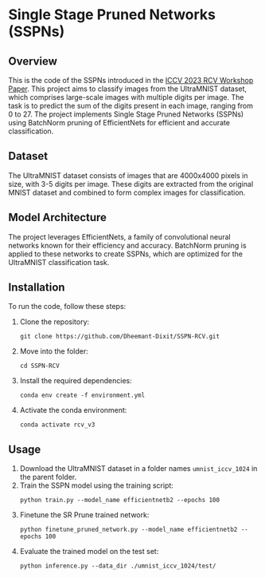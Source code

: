 # Single Stage Pruned Networks (SSPNs)

## Overview

This is the code of the SSPNs introduced in the [ICCV 2023 RCV Workshop Paper](https://openaccess.thecvf.com/content/ICCV2023W/RCV/papers/Tiwari_RCV2023_Challenges_Benchmarking_Model_Training_and_Inference_for_Resource-Constrained_Deep_ICCVW_2023_paper.pdf). This project aims to classify images from the UltraMNIST dataset, which comprises large-scale images with multiple digits per image. The task is to predict the sum of the digits present in each image, ranging from 0 to 27. The project implements Single Stage Pruned Networks (SSPNs) using BatchNorm pruning of EfficientNets for efficient and accurate classification.

## Dataset

The UltraMNIST dataset consists of images that are 4000x4000 pixels in size, with 3-5 digits per image. These digits are extracted from the original MNIST dataset and combined to form complex images for classification.

## Model Architecture

The project leverages EfficientNets, a family of convolutional neural networks known for their efficiency and accuracy. BatchNorm pruning is applied to these networks to create SSPNs, which are optimized for the UltraMNIST classification task.

## Installation

To run the code, follow these steps:

1. Clone the repository:
   ```
   git clone https://github.com/Dheemant-Dixit/SSPN-RCV.git
   ```
2. Move into the folder:
   ```
   cd SSPN-RCV
   ```
3. Install the required dependencies:
   ```
   conda env create -f environment.yml
   ```
4. Activate the conda environment:
   ```
   conda activate rcv_v3
   ```

## Usage

1. Download the UltraMNIST dataset in a folder names `umnist_iccv_1024` in the parent folder.
2. Train the SSPN model using the training script:
   ```
   python train.py --model_name efficientnetb2 --epochs 100
   ```
3. Finetune the SR Prune trained network:
   ```
   python finetune_pruned_network.py --model_name efficientnetb2 --epochs 100
   ```
4. Evaluate the trained model on the test set:
   ```
   python inference.py --data_dir ./umnist_iccv_1024/test/
   ```